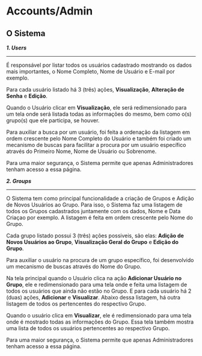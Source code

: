 # Accounts/Admin

## O Sistema

_**1. Users**_
 
___
É responsável por listar todos os usuários cadastrado mostrando os dados mais importantes, o Nome Completo, Nome de Usuário e E-mail por exemplo.

Para cada usuário listado há 3 (três) ações, **Visualização**, **Alteração de Senha** e **Edição**.

Quando o Usuário clicar em **Visualização**, ele será redimensionado para um tela onde será listada todas as informações do mesmo, bem como o(s) grupo(s) que ele participa, se houver.

Para auxiliar a busca por um usuário, foi feita a ordenação da listagem em ordem crescente pelo Nome Completo do Usuário e também foi criado um mecanismo de buscas para facilitar a procura por um usuário específico através do Primeiro Nome, Nome de Usuário ou Sobrenome.

Para uma maior segurança, o Sistema permite que apenas Administradores tenham acesso a essa página.

_**2. Groups**_
 
___
O Sistema tem como principal funcionalidade a criação de Grupos e Adição de Novos Usuários ao Grupo. Para isso, o Sistema faz uma listagem de todos os Grupos cadastrados juntamente com os dados, Nome e Data Criaçao por exemplo. A listagem é feita em ordem crescente pelo Nome do Grupo.

Cada grupo listado possui 3 (três) ações possiveis, são elas: **Adição de Novos Usuários ao Grupo**, **Visualização Geral do Grupo** e **Edição do Grupo**.

Para auxiliar o usuário na procura de um grupo específico, foi desenvolvido um mecanismo de buscas através do Nome do Grupo.

Na tela principal quando o Usuário clica na ação **Adicionar Usuário no Grupo**, ele e redimensionado para uma tela onde e feita uma listagem de todos os usuários que ainda não estão no Grupo. E para cada usuário há 2 (duas) ações, **Adicionar** e **Visualizar**. Abaixo dessa listagem, há outra listagem de todos os pertencentes do respectivo Grupo.

Quando o usuário clica em **Visualizar**, ele é redimensionado para uma tela onde é mostrado todas as informações do Grupo. Essa tela também mostra uma lista de todos os usuários pertencentes ao respectivo Grupo.

Para uma maior segurança, o Sistema permite que apenas Administradores tenham acesso a essa página.